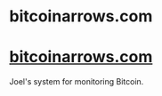 # bitcoinarrows.com
[bitcoinarrows.com](https://bitcoinarrows.com)
==========

Joel's system for monitoring Bitcoin.


